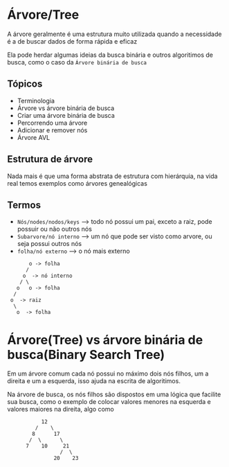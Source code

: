 # Árvore/Tree

A árvore geralmente é uma estrutura muito utilizada quando a necessidade é a de buscar dados de forma rápida e eficaz

Ela pode herdar algumas ideias da busca binária e outros algoritimos de busca, como o caso da `Árvore binária de busca`

## Tópicos

* Terminologia
* Árvore vs árvore binária de busca
* Criar uma árvore binária de busca
* Percorrendo uma árvore
* Adicionar e remover nós
* Árvore AVL

## Estrutura de árvore

Nada mais é que uma forma abstrata de estrutura com hierárquia, na vida real temos exemplos como árvores genealógicas

## Termos

* `Nós/nodes/nodos/keys` --> todo nó possui um pai, exceto a raiz, pode possuir ou não outros nós
* `Subarvore/nó interno` --> um nó que pode ser visto como arvore, ou seja possui outros nós
* `folha/nó externo` --> o nó mais externo

```  horizontal
       o -> folha 
      /
     o  -> nó interno
    / \ 
   o   o -> folha
  / 
 o  -> raiz            
  \ 
   o  -> folha
```

# Árvore(Tree) vs árvore binária de busca(Binary Search Tree)

Em um árvore comum cada nó possui no máximo dois nós filhos, um a direita e um a esquerda, isso ajuda na escrita de algoritimos.

Na árvore de busca, os nós filhos são dispostos em uma lógica que facilite sua busca, como o exemplo de colocar valores menores na esquerda e valores maiores na direita, algo como

```  vertical
           12
         /    \
        8      17
       /  \      \
      7    10     21
                 /  \
               20    23

```







